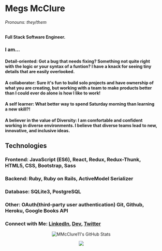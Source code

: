 <!--
**MMcClure11/MMcClure11** is a ✨ _special_ ✨ repository because its `README.md` (this file) appears on your GitHub profile.

Here are some ideas to get you started:

- 🔭 I’m currently working on ...
- 🌱 I’m currently learning ...
- 👯 I’m looking to collaborate on ...
- 🤔 I’m looking for help with ...
- 💬 Ask me about ...
- 📫 How to reach me: ...
- 😄 Pronouns: ...
- ⚡ Fun fact: ...
-->

# Megs McClure
###### Pronouns: they/them
**Full Stack Software Engineer.** 
### I am...
#### Detail-oriented: Got a bug that needs fixing? Something not quite right with the logic or your syntax of a funtion? I have a knack for seeing tiny details that are easily overlooked.
#### A collaborator: Sure it's fun to build solo projects and have ownership of what you are creating, but working with a team to make products better than I could ever do alone is how I like to work!
#### A self learner: What better way to spend Saturday morning than learning a new skill?!
#### A believer in the value of Diversity: I am comfortable and confident working in diverse environments. I believe that diverse teams lead to new, innovative, and inclusive ideas.
## Technologies
### Frontend: JavaScript (ES6), React, Redux, Redux-Thunk, HTML5, CSS, Bootstrap, Sass
### Backend: Ruby, Ruby on Rails, ActiveModel Serializer
### Database: SQLite3, PostgreSQL
### Other: OAuth(third-party user authentication) Git, Github, Heroku, Google Books API

###    Connect with Me: [LinkedIn](https://www.linkedin.com/in/megmcclure/), [Dev](https://dev.to/mmcclure11), [Twitter](https://twitter.com/MMcClure0100)
<p align="center">
    <img 
        align = "center"
        alt="MMcClure11's GitHub Stats"
        src="https://github-readme-stats.vercel.app/api?username=MMcClure11&show_icons=true"
    />
</p>
<p align="center">
    <img 
        align="center"
        src="https://github-readme-stats.vercel.app/api/top-langs/?username=MMcClure11&show_icons=true" 
    />
    </a>
</p>
